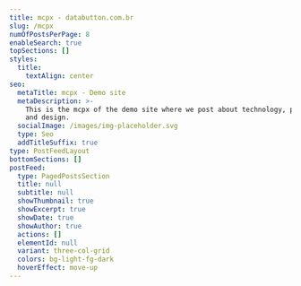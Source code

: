 ```yaml
---
title: mcpx - databutton.com.br
slug: /mcpx
numOfPostsPerPage: 8
enableSearch: true
topSections: []
styles:
  title:
    textAlign: center
seo:
  metaTitle: mcpx - Demo site
  metaDescription: >-
    This is the mcpx of the demo site where we post about technology, product,
    and design.
  socialImage: /images/img-placeholder.svg
  type: Seo
  addTitleSuffix: true
type: PostFeedLayout
bottomSections: []
postFeed:
  type: PagedPostsSection
  title: null
  subtitle: null
  showThumbnail: true
  showExcerpt: true
  showDate: true
  showAuthor: true
  actions: []
  elementId: null
  variant: three-col-grid
  colors: bg-light-fg-dark
  hoverEffect: move-up
---
```

